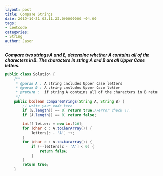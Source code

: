 ```yaml
---
layout: post
title: Compare Strings
date: 2015-10-21 02:11:25.000000000 -04:00
tags:
- Leetcode
categories:
- String
author: Jason
---
```

<p><strong><em>Compare two strings A and B, determine whether A contains all of the characters in B. The characters in string A and B are all Upper Case letters.</em></strong></p>


``` java
public class Solution {
    /**
     * @param A : A string includes Upper Case letters
     * @param B : A string includes Upper Case letter
     * @return :  if string A contains all of the characters in B return true else return false
     */
    public boolean compareStrings(String A, String B) {
        // write your code here
        if (B.length() == 0) return true;//error check !!!
        if (A.length() == 0) return false;
        
        int[] letters = new int[26];
        for (char c : A.toCharArray()) {
            letters[c - 'A'] ++;
        }
        for (char c : B.toCharArray()) {
            if (--letters[c - 'A'] < 0) {
                return false;
            }
        }
        return true;
    }   
```
